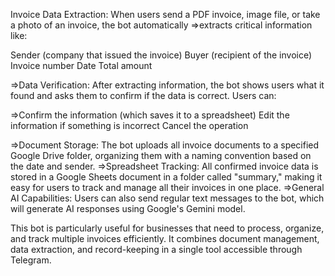 
Invoice Data Extraction: When users send a PDF invoice, image file, or take a photo of an invoice, the bot automatically 
=>extracts critical information like:

  Sender (company that issued the invoice)
  Buyer (recipient of the invoice)
  Invoice number
  Date
  Total amount

=>Data Verification: After extracting information, the bot shows users what it found and asks them to confirm if the data is correct. Users can:

=>Confirm the information (which saves it to a spreadsheet)
  Edit the information if something is incorrect
  Cancel the operation

=>Document Storage: The bot uploads all invoice documents to a specified Google Drive folder, organizing them with a naming convention based on the date and sender.
=>Spreadsheet Tracking: All confirmed invoice data is stored in a Google Sheets document in a folder called "summary," making it easy for users to track and manage all their invoices in one place.
=>General AI Capabilities: Users can also send regular text messages to the bot, which will generate AI responses using Google's Gemini model.

This bot is particularly useful for businesses that need to process, organize, and track multiple invoices efficiently. It combines document management, data extraction, and record-keeping in a single tool accessible through Telegram.
